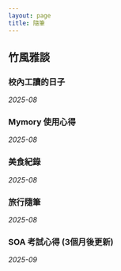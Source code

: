 ```yaml
---
layout: page
title: 隨筆
---
```


## 竹風雅談

### 校內工讀的日子
*2025-08*

### Mymory 使用心得
*2025-08*

### 美食紀錄
*2025-08*

### 旅行隨筆
*2025-08*

### SOA 考試心得 (3個月後更新)
*2025-09*